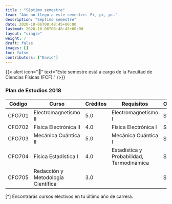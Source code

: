 ```yaml
---
title : "Séptimo semestre"
lead: "Aún no llego a este semestre. Pi, pi, pi."
description: "Séptimo semestre"
date: 2020-10-06T08:48:45+00:00
lastmod: 2020-10-06T08:48:45+00:00
layout: "single"
weight: 7
draft: false
images: []
toc: false
contributors: ["David"]
---
```


{{< alert icon="🚨" text="Este semestre está a cargo de la Facultad de Ciencias Físicas (FCF)." />}}

### Plan de Estudios 2018

| Código | Curso                              | Créditos | Requisitos                                | Obligatorio* |
|--------|------------------------------------|----------|-------------------------------------------| ------------ |
| CFO701 | Electromagnetismo II               | 5.0      | Electromagnetismo I                       | Sí           |
| CFO702 | Física Electrónica II              | 4.0      | Física Electrónica I                      | Sí           |
| CFO703 | Mecánica Cuántica II               | 5.0      | Mecánica Cuántica I                       | Sí           |
| CFO704 | Física Estadística I               | 4.0      | Estadística y Probabilidad, Termodinámica | Sí           |
| CFO705 | Redacción y Metodología Científica | 3.0      |                                           | Sí           |

[*] Encontrarás cursos electivos en tu último año de carrera.

